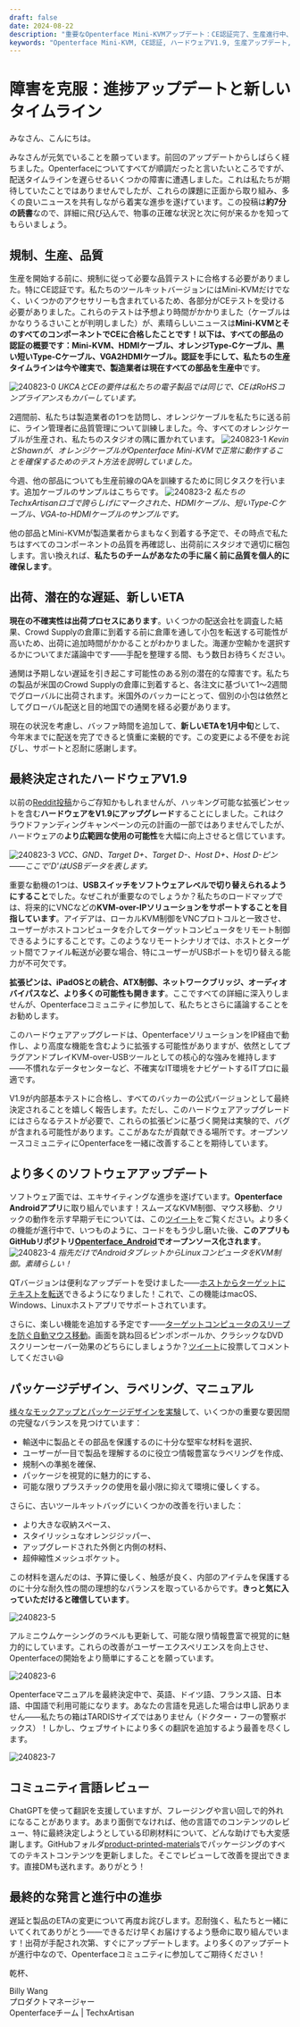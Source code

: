 ```yaml
---
draft: false
date: 2024-08-22
description: "重要なOpenterface Mini-KVMアップデート：CE認証完了、生産進行中、新しいETAは1月中旬。ハードウェアV1.9が最終決定、拡張ピン、Androidアプリ開発、改良されたパッケージング、多言語マニュアルが進行中。"
keywords: "Openterface Mini-KVM, CE認証, ハードウェアV1.9, 生産アップデート, 出荷タイムライン, Androidアプリ開発, 拡張ピン, KVM-over-IP, 品質管理, 製品パッケージング, 多言語マニュアル, USB KVM, テック製造, オープンソースハードウェア, 配送アップデート"
---
```


# 障害を克服：進捗アップデートと新しいタイムライン

みなさん、こんにちは。

みなさんが元気でいることを願っています。前回のアップデートからしばらく経ちました。Openterfaceについてすべてが順調だったと言いたいところですが、配送タイムラインを遅らせるいくつかの障害に遭遇しました。これは私たちが期待していたことではありませんでしたが、これらの課題に正面から取り組み、多くの良いニュースを共有しながら着実な進歩を遂げています。この投稿は**約7分の読書**なので、詳細に飛び込んで、物事の正確な状況と次に何が来るかを知ってもらいましょう。

## 規制、生産、品質

生産を開始する前に、規制に従って必要な品質テストに合格する必要がありました。特にCE認証です。私たちのツールキットバージョンにはMini-KVMだけでなく、いくつかのアクセサリーも含まれているため、各部分がCEテストを受ける必要がありました。これらのテストは予想より時間がかかりました（ケーブルはかなりうるさいことが判明しました）が、素晴らしいニュースは**Mini-KVMとそのすべてのコンポーネントでCEに合格したことです！**以下は、すべての部品の認証の概要です：Mini-KVM、HDMIケーブル、オレンジType-Cケーブル、黒い短いType-Cケーブル、VGA2HDMIケーブル。認証を手にして、私たちの生産タイムラインは今や確実で、製造業者は**現在すべての部品を生産中**です。

![240823-0](https://www.crowdsupply.com/img/fcb5/db59e179-2413-4d57-8462-2285c007fcb5/openterface-240823-0_jpg_gallery-lg.jpg)
*UKCAとCEの要件は私たちの電子製品では同じで、CEはRoHSコンプライアンスもカバーしています。*

2週間前、私たちは製造業者の1つを訪問し、オレンジケーブルを私たちに送る前に、ライン管理者に品質管理について訓練しました。今、すべてのオレンジケーブルが生産され、私たちのスタジオの隅に置かれています。
![240823-1](https://www.crowdsupply.com/img/28dc/34844b54-0e02-414d-b58b-d40e8abe28dc/openterface-240823-1_jpg_gallery-lg.jpg)
*KevinとShawnが、オレンジケーブルがOpenterface Mini-KVMで正常に動作することを確保するためのテスト方法を説明していました。*

今週、他の部品についても生産前線のQAを訓練するために同じタスクを行います。追加ケーブルのサンプルはこちらです。
![240823-2](https://www.crowdsupply.com/img/e703/abb8ffa5-eb85-4eb9-b5f8-d8a3d349e703/openterface-240823-2_jpg_md-xl.jpg)
*私たちのTechxArtisanロゴで誇らしげにマークされた、HDMIケーブル、短いType-Cケーブル、VGA-to-HDMIケーブルのサンプルです。*

他の部品とMini-KVMが製造業者からまもなく到着する予定で、その時点で私たちはすべてのコンポーネントの品質を再確認し、出荷前にスタジオで適切に梱包します。言い換えれば、**私たちのチームがあなたの手に届く前に品質を個人的に確保します**。

## 出荷、潜在的な遅延、新しいETA

**現在の不確実性は出荷プロセスにあります**。いくつかの配送会社を調査した結果、Crowd Supplyの倉庫に到着する前に倉庫を通して小包を転送する可能性が高いため、出荷に追加時間がかかることがわかりました。海運か空輸かを選択するかについてまだ議論中です——手配を整理する間、もう数日お待ちください。

通関は予期しない遅延を引き起こす可能性のある別の潜在的な障害です。私たちの製品が米国のCrowd Supplyの倉庫に到着すると、各注文に基づいて1〜2週間でグローバルに出荷されます。米国外のバッカーにとって、個別の小包は依然としてグローバル配送と目的地国での通関を経る必要があります。

現在の状況を考慮し、バッファ時間を追加して、**新しいETAを1月中旬**として、今年末までに配送を完了できると慎重に楽観的です。この変更による不便をお詫びし、サポートと忍耐に感謝します。

## 最終決定されたハードウェアV1.9

以前の[Reddit投稿](https://www.reddit.com/r/Openterface_miniKVM/comments/1e25pco/openterface_minikvm_v19_with_pins_for_more/)からご存知かもしれませんが、ハッキング可能な拡張ピンセットを含む**ハードウェアをV1.9にアップグレード**することにしました。これはクラウドファンディングキャンペーンの元の計画の一部ではありませんでしたが、ハードウェアの**より広範囲な使用の可能性**を大幅に向上させると信じています。

![240823-3](https://www.crowdsupply.com/img/77d7/09a9d0e5-3065-4f3e-8b61-bae66b5c77d7/openterface-240823-3_jpg_md-xl.jpg)
*VCC、GND、Target D+、Target D-、Host D+、Host D-ピン——ここで'D'はUSBデータを表します。*

重要な動機の1つは、**USBスイッチをソフトウェアレベルで切り替えられるようにすること**でした。なぜこれが重要なのでしょうか？私たちのロードマップでは、将来的にVNCなどの**KVM-over-IPソリューションをサポートすることを目指しています**。アイデアは、ローカルKVM制御をVNCプロトコルと一致させ、ユーザーがホストコンピュータを介してターゲットコンピュータをリモート制御できるようにすることです。このようなリモートシナリオでは、ホストとターゲット間でファイル転送が必要な場合、特にユーザーがUSBポートを切り替える能力が不可欠です。

**拡張ピンは、iPadOSとの統合、ATX制御、ネットワークブリッジ、オーディオバイパスなど、より多くの可能性も開きます**。ここですべての詳細に深入りしませんが、Openterfaceコミュニティに参加して、私たちとさらに議論することをお勧めします。

このハードウェアアップグレードは、OpenterfaceソリューションをIP経由で動作し、より高度な機能を含むように拡張する可能性がありますが、依然としてプラグアンドプレイKVM-over-USBツールとしての核心的な強みを維持します——不慣れなデータセンターなど、不確実なIT環境をナビゲートするITプロに最適です。

V1.9が内部基本テストに合格し、すべてのバッカーの公式バージョンとして最終決定されることを嬉しく報告します。ただし、このハードウェアアップグレードにはさらなるテストが必要で、これらの拡張ピンに基づく開発は実験的で、バグが含まれる可能性があります。ここがあなたが貢献できる場所です。オープンソースコミュニティにOpenterfaceを一緒に改善することを期待しています。

## より多くのソフトウェアアップデート

ソフトウェア面では、エキサイティングな進歩を遂げています。**Openterface Androidアプリ**に取り組んでいます！スムーズなKVM制御、マウス移動、クリックの動作を示す早期デモについては、この[ツイート](https://x.com/TechxArtisan/status/1825460088922071398)をご覧ください。より多くの機能が進行中で、いつものように、コードをもう少し磨いた後、**このアプリもGitHubリポジトリ[Openterface_Android](https://github.com/TechxArtisanStudio/Openterface_Android)でオープンソース化されます**。
![240823-4](https://www.crowdsupply.com/img/7007/b192f260-1e1f-4dab-905b-fb0a6d927007/openterface-240823-4_jpg_md-xl.jpg)
*指先だけでAndroidタブレットからLinuxコンピュータをKVM制御。素晴らしい！*

QTバージョンは便利なアップデートを受けました——[ホストからターゲットにテキストを転送](https://x.com/TechxArtisan/status/1825919721960780131)できるようになりました！これで、この機能はmacOS、Windows、Linuxホストアプリでサポートされています。

さらに、楽しい機能を追加する予定です——[ターゲットコンピュータのスリープを防ぐ自動マウス移動](https://x.com/TechxArtisan/status/1825471186668847241)。画面を跳ね回るピンポンボールか、クラシックなDVDスクリーンセーバー効果のどちらにしましょうか？[ツイート](https://x.com/TechxArtisan/status/1825470086800691459)に投票してコメントしてください😃

## パッケージデザイン、ラベリング、マニュアル

[様々なモックアップとパッケージデザインを実験](https://www.reddit.com/r/Openterface_miniKVM/comments/1elm4vq/almost_ready_to_finalize_our_package_design/)して、いくつかの重要な要因間の完璧なバランスを見つけています：

- 輸送中に製品とその部品を保護するのに十分な堅牢な材料を選択、
- ユーザーが一目で製品を理解するのに役立つ情報豊富なラベリングを作成、
- 規制への準拠を確保、
- パッケージを視覚的に魅力的にする、
- 可能な限りプラスチックの使用を最小限に抑えて環境に優しくする。

さらに、古いツールキットバッグにいくつかの改善を行いました：

- より大きな収納スペース、
- スタイリッシュなオレンジジッパー、
- アップグレードされた外側と内側の材料、
- 超伸縮性メッシュポケット。

この材料を選んだのは、予算に優しく、触感が良く、内部のアイテムを保護するのに十分な耐久性の間の理想的なバランスを取っているからです。**きっと気に入っていただけると確信しています**。

![240823-5](https://www.crowdsupply.com/img/099a/75e16f52-bd0c-4652-af27-08caf448099a/openterface-240823-5_jpg_md-xl.jpg)

アルミニウムケーシングのラベルも更新して、可能な限り情報豊富で視覚的に魅力的にしています。これらの改善がユーザーエクスペリエンスを向上させ、Openterfaceの開始をより簡単にすることを願っています。

![240823-6](https://www.crowdsupply.com/img/94d8/441a5757-2d6a-4c79-885b-7b5b3a7094d8/openterface-240823-6_jpg_md-xl.jpg)

Openterfaceマニュアルを最終決定中で、英語、ドイツ語、フランス語、日本語、中国語で利用可能になります。あなたの言語を見逃した場合は申し訳ありません——私たちの箱はTARDISサイズではありません（ドクター・フーの警察ボックス）！しかし、ウェブサイトにより多くの翻訳を追加するよう最善を尽くします。

![240823-7](https://www.crowdsupply.com/img/e2d9/2e5a2086-20f0-47ec-a27b-288d10d0e2d9/openterface-240823-7_jpg_md-xl.jpg)

## コミュニティ言語レビュー

ChatGPTを使って翻訳を支援していますが、フレージングや言い回しで的外れになることがあります。あまり面倒でなければ、他の言語でのコンテンツのレビュー、特に最終決定しようとしている印刷材料について、どんな助けでも大変感謝します。GitHubフォルダ[product-printed-materials](https://github.com/TechxArtisanStudio/Openterface/tree/main/product-printed-materials)でパッケージングのすべてのテキストコンテンツを更新しました。そこでレビューして改善を提出できます。直接DMも送れます。ありがとう！

## 最終的な発言と進行中の進歩

遅延と製品のETAの変更について再度お詫びします。忍耐強く、私たちと一緒にいてくれてありがとう——できるだけ早くお届けするよう懸命に取り組んでいます！出荷が手配され次第、すぐにアップデートします。より多くのアップデートが進行中なので、Openterfaceコミュニティに参加してご期待ください！

乾杯、

Billy Wang  
プロダクトマネージャー  
Openterfaceチーム | TechxArtisan
